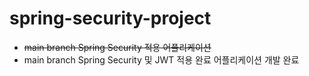 # spring-security-project

- ~~main branch Spring Security 적용 어플리케이션~~
- main branch Spring Security 및 JWT 적용 완료 어플리케이션 개발 완료
